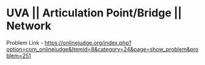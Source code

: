 # UVA || Articulation Point/Bridge || Network
Problem Link - https://onlinejudge.org/index.php?option=com_onlinejudge&Itemid=8&category=24&page=show_problem&problem=251